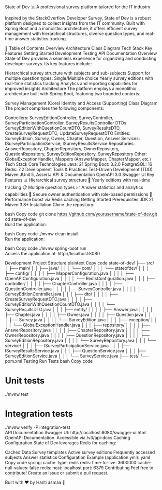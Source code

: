 State of Dev 📊
A professional survey platform tailored for the IT industry

Inspired by the StackOverflow Developer Survey, State of Dev is a robust platform designed to collect insights from the IT community. Built with Spring Boot and a monolithic architecture, it offers efficient survey management with hierarchical structures, diverse question types, and real-time answer statistics tracking.

📑 Table of Contents
Overview
Architecture
Class Diagram
Tech Stack
Key Features
Getting Started
Development
Testing
API Documentation
Overview
State of Dev provides a seamless experience for organizing and conducting developer surveys. Its key features include:

Hierarchical survey structure with subjects and sub-subjects
Support for multiple question types: Single/Multiple choice
Yearly survey editions with real-time statistics tracking
Analytics and reporting capabilities for improved insights
Architecture
The platform employs a monolithic architecture built with Spring Boot, featuring two bounded contexts:

Survey Management (Core)
Identity and Access (Supporting)
Class Diagram
The project comprises the following components:

Controllers: SurveyEditionController, SurveyController, SurveyParticipationController, SurveyResultsController
DTOs: SurveyEditionWithQuestionCountDTO, SurveyResultsDTO, CreateSurveyRequestDTO, UpdateSurveyRequestDTO
Entities: SurveyEdition, Survey, Owner, Chapter, Question, Answer
Services: ISurveyParticipationService, ISurveyResultsService
Repositories: AnswerRepository, ChapterRepository, OwnerRepository, QuestionRepository, SurveyEditionRepository, SurveyRepository
Other: GlobalExceptionHandler, Mappers (AnswerMapper, ChapterMapper, etc.)
Tech Stack
Core Technologies
Java: 21
Spring Boot: 3.2.0
PostgreSQL: 16
Redis: 7.2
Development Tools & Practices
Test-Driven Development (TDD)
Maven
JUnit 5, AssertJ
API & Documentation
OpenAPI 3.0
Swagger UI
Key Features
📊 Hierarchical survey structure
📅 Yearly editions with real-time tracking
📋 Multiple question types
📈 Answer statistics and analytics capabilities
🔐 Secure owner authentication with role-based permissions
🚀 Performance boost via Redis caching
Getting Started
Prerequisites
JDK 21
Maven 3.8+
Installation
Clone the repository:

bash
Copy code
git clone https://github.com/yourusername/state-of-dev.git  
cd state-of-dev  
Build the application:

bash
Copy code
./mvnw clean install  
Run the application:

bash
Copy code
./mvnw spring-boot:run  
Access the application at: http://localhost:8080

Development
Project Structure
plaintext
Copy code
state-of-dev/
├── src/
│   ├── main/
│   │   ├── java/
│   │   │   └── com/
│   │   │       └── stateofdev/
│   │   │           ├── config/
│   │   │           │   ├── MapperConfiguration.java
│   │   │           │   ├── OpenAPIConfiguration.java
│   │   │           │   └── RedisConfiguration.java
│   │   │           ├── controller/
│   │   │           │   ├── ChapterController.java
│   │   │           │   ├── QuestionController.java
│   │   │           │   ├── SurveyController.java
│   │   │           │   └── SurveyEditionController.java
│   │   │           ├── dto/
│   │   │           │   ├── CreateSurveyRequestDTO.java
│   │   │           │   ├── SurveyEditionWithQuestionCountDTO.java
│   │   │           │   └── SurveyResultsDTO.java
│   │   │           ├── entity/
│   │   │           │   ├── Answer.java
│   │   │           │   ├── Chapter.java
│   │   │           │   ├── Owner.java
│   │   │           │   ├── Question.java
│   │   │           │   ├── Survey.java
│   │   │           │   └── SurveyEdition.java
│   │   │           ├── exception/
│   │   │           │   └── GlobalExceptionHandler.java
│   │   │           ├── repository/
│   │   │           │   ├── AnswerRepository.java
│   │   │           │   ├── ChapterRepository.java
│   │   │           │   ├── OwnerRepository.java
│   │   │           │   ├── QuestionRepository.java
│   │   │           │   ├── SurveyEditionRepository.java
│   │   │           │   └── SurveyRepository.java
│   │   │           └── service/
│   │   │               ├── ISurveyParticipationService.java
│   │   │               ├── ISurveyResultsService.java
│   │   │               ├── QuestionService.java
│   │   │               ├── SurveyEditionService.java
│   │   │               └── SurveyService.java
├── test/
└── pom.xml
Testing
Run Tests
bash
Copy code
# Unit tests  
./mvnw test  

# Integration tests  
./mvnw verify -P integration-test  
API Documentation
Swagger UI: http://localhost:8080/swagger-ui.html
OpenAPI Documentation: Accessible via /v3/api-docs
Caching Configuration
State of Dev leverages Redis for caching:

Cached Data
Survey templates
Active survey editions
Frequently accessed subjects
Answer statistics
Configuration Example (application.yml):
yaml
Copy code
spring:
  cache:
    type: redis
    redis:
      time-to-live: 3600000
      cache-null-values: false
  redis:
    host: localhost
    port: 6379
Contributing
Feel free to contribute! Create an issue or submit a pull request.

Built with ❤️ by Hariti asmaa 🚀














